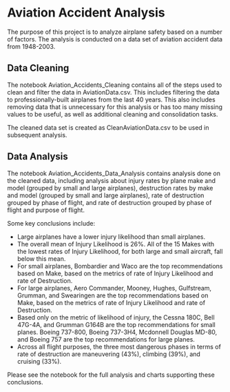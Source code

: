 # Aviation Accident Analysis

The purpose of this project is to analyze airplane safety based on a number of factors. The analysis is conducted on a data set of aviation accident data from 1948-2003.

## Data Cleaning
The notebook Aviation_Accidents_Cleaning contains all of the steps used to clean and filter the data in AviationData.csv. This includes filtering the data to professionally-built airplanes from the last 40 years. This also includes removing data that is unnecessary for this analysis or has too many missing values to be useful, as well as additional cleaning and consolidation tasks.

The cleaned data set is created as CleanAviationData.csv to be used in subsequent analysis.

## Data Analysis
The notebook Aviation_Accidents_Data_Analysis contains analysis done on the cleaned data, including analysis about injury rates by plane make and model (grouped by small and large airplanes), destruction rates by make and model (grouped by small and large airplanes), rate of destruction grouped by phase of flight, and rate of destruction grouped by phase of flight and purpose of flight.

Some key conclusions include:
   - Large airplanes have a lower injury likelihood than small airplanes.
   - The overall mean of Injury Likelihood is 26%. All of the 15 Makes with the lowest rates of Injury Likelihood, for both large and small aircraft, fall below this mean.
   - For small airplanes, Bombardier and Waco are the top recommendations based on Make, based on the metrics of rate of Injury Likelihood and rate of Destruction.
   - For large airplanes, Aero Commander, Mooney, Hughes, Gulfstream, Grumman, and Swearingen are the top recommendations based on Make, based on the metrics of rate of Injury Likelihood and rate of Destruction.
   - Based only on the metric of likelihood of injury, the Cessna 180C, Bell 47G-4A, and Grumman G164B are the top recommendations for small planes. Boeing 737-800, Boeing 737-3H4, Mcdonnell Douglas MD-80, and Boeing 757 are the top recommendations for large planes.
   - Across all flight purposes, the three most dangerous phases in terms of rate of destruction are maneuvering (43%), climbing (39%), and cruising (33%).

Please see the notebook for the full analysis and charts supporting these conclusions.